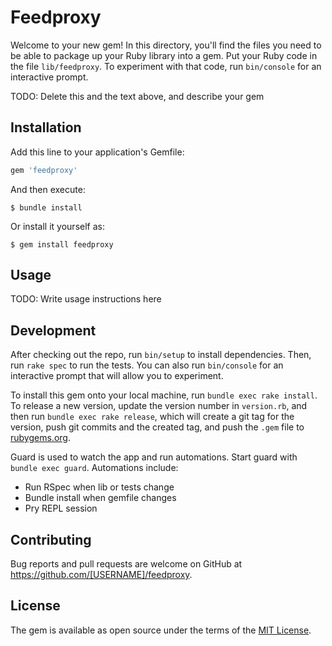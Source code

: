 # Feedproxy

Welcome to your new gem! In this directory, you'll find the files you need to be able to package up your Ruby library into a gem. Put your Ruby code in the file `lib/feedproxy`. To experiment with that code, run `bin/console` for an interactive prompt.

TODO: Delete this and the text above, and describe your gem

## Installation

Add this line to your application's Gemfile:

```ruby
gem 'feedproxy'
```

And then execute:

    $ bundle install

Or install it yourself as:

    $ gem install feedproxy

## Usage

TODO: Write usage instructions here

## Development

After checking out the repo, run `bin/setup` to install dependencies. Then, run `rake spec` to run the tests. You can also run `bin/console` for an interactive prompt that will allow you to experiment.

To install this gem onto your local machine, run `bundle exec rake install`. To release a new version, update the version number in `version.rb`, and then run `bundle exec rake release`, which will create a git tag for the version, push git commits and the created tag, and push the `.gem` file to [rubygems.org](https://rubygems.org).

Guard is used to watch the app and run automations. Start guard with `bundle exec guard`. Automations include:
* Run RSpec when lib or tests change
* Bundle install when gemfile changes
* Pry REPL session

## Contributing

Bug reports and pull requests are welcome on GitHub at https://github.com/[USERNAME]/feedproxy.

## License

The gem is available as open source under the terms of the [MIT License](https://opensource.org/licenses/MIT).
